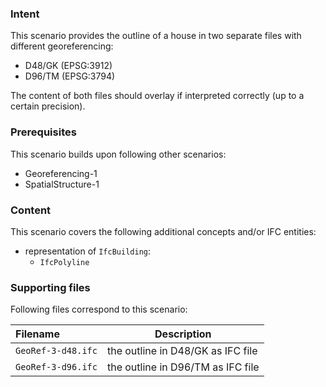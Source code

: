 
### Intent

This scenario provides the outline of a house in two separate files with different georeferencing:

- D48/GK (EPSG:3912)
- D96/TM (EPSG:3794)

The content of both files should overlay if interpreted correctly (up to a certain precision).

### Prerequisites

This scenario builds upon following other scenarios:

- Georeferencing-1
- SpatialStructure-1

### Content

This scenario covers the following additional concepts and/or IFC entities:

- representation of `IfcBuilding`:
    - `IfcPolyline`

### Supporting files

Following files correspond to this scenario:

| Filename                          | Description                               |
|:----------------------------------|-------------------------------------------|
| `GeoRef-3-d48.ifc`                | the outline in D48/GK as IFC file         |
| `GeoRef-3-d96.ifc`                | the outline in D96/TM as IFC file         |
